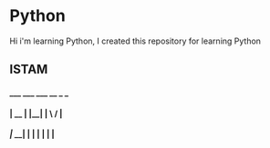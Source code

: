 # Python
 Hi i'm learning Python, I created this repository for learning Python


## ISTAM
#### ___ ___ ___  __   _   _ 
####  |  \__  |  |__| | \ / |  
#### _|_  __| |  |  | |  |  | 

                                                  
                                                                 


